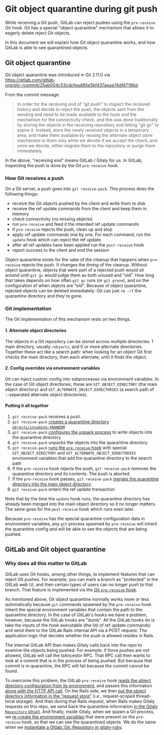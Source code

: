 # Git object quarantine during git push

While receiving a Git push, GitLab can reject pushes using the `pre-receive` Git hook. Git has a special "object quarantine" mechanism that allows it to eagerly delete reject Git objects.

In this document we will explain how Git object quarantine works, and
how GitLab is able to see quarantined objects.

## Git object quarantine

Git object quarantine was introduced in Git 2.11.0 via https://gitlab.com/gitlab-org/git/-/commit/25ab004c53cdcfea485e5bf437aeaa74df47196d.

From the commit message:

> In order for the receiving end of "git push" to inspect the
> received history and decide to reject the push, the objects sent
> from the sending end need to be made available to the hook and
> the mechanism for the connectivity check, and this was done
> traditionally by storing the objects in the receiving repository
> and letting "git gc" to expire it.  Instead, store the newly
> received objects in a temporary area, and make them available by
> reusing the alternate object store mechanism to them only while we
> decide if we accept the check, and once we decide, either migrate
> them to the repository or purge them immediately.

In the above, "receiving end" means GitLab / Gitaly for us. In GitLab,
inspecting the push is done by the Git `pre-receive` hook.

### How Git receives a push

On a Git server, a push goes into `git receive-pack`. This process does the following things:

- receive the Git objects pushed by the client and write them to disk
- receive the ref update commands from the client and keep them in memory
- check connectivity (no missing objects)
- run `pre-receive` and feed it the intended ref update commands
- if `pre-receive` rejects the push, clean up and stop
- apply ref update commands one by one. For each command, run the `update` hook which can reject the ref update.
- after all ref updates have been applied run the `post-receive` hook
- report success to the client and end the session

Object quarantine exists for the sake of the cleanup that happens when
`pre-receive` rejects the push. It changes the _timing_ of the
cleanup. Without object quarantine, objects that were part of a
rejected push would sit around until `git gc` would judge them as both
unused and "old". How long that takes depends on how often `git gc`
runs (or `git prune`), and on the configuration of when objects are
"old". Because of object quarantine, rejected objects can be deleted
immediately: Git can just `rm -rf` the quarantine directory and
they're gone.

### Git implementation

The Git implementation of this mechanism rests on two things.

#### 1. Alternate object directories

The objects in a Git repository can be stored across multiple
directories: 1 main directory, usually `/objects`, and 0 or more
alternate directories. Together these act like a search path: when
looking for an object Git first checks the main directory, then each
alternate, until it finds the object.

#### 2. Config overrides via environment variables

Git can inject custom config into subprocesses via environment
variables. In the case of Git object directories, these are
`GIT_OBJECT_DIRECTORY` (the main object directory) and
`GIT_ALTERNATE_OBJECT_DIRECTORIES` (a search path of `:`-separated
alternate object directories).

#### Putting it all together

1. `git receive-pack` receives a push
1. `git receive-pack` [creates a quarantine directory `objects/incoming-$RANDOM`](https://gitlab.com/gitlab-org/git/-/blob/v2.24.0/builtin/receive-pack.c#L1715)
1. `git receive-pack` [configures the unpack process](https://gitlab.com/gitlab-org/git/-/blob/v2.24.0/builtin/receive-pack.c#L1721) to write objects into the quarantine directory
1. `git receive-pack` unpacks the objects into the quarantine directory
1. `git receive-pack` [runs the `pre-receive` hook](https://gitlab.com/gitlab-org/git/-/blob/v2.24.0/builtin/receive-pack.c#L1498) with special `GIT_OBJECT_DIRECTORY` and `GIT_ALTERNATE_OBJECT_DIRECTORIES` environment variables that add the quarantine directory to the search path
1. If the `pre-receive` hook rejects the push, `git receive-pack` removes the quarantine directory and its contents. The push is aborted.
1. If the `pre-receive` hook passes, `git receive-pack` [merges the quarantine directory into the main object directory](https://gitlab.com/gitlab-org/git/-/blob/v2.24.0/builtin/receive-pack.c#L1510).
1. `git receive-pack` enters the ref update transaction

Note that by the time the `update` hook runs, the quarantine directory
has already been merged into the main object directory so it no longer
matters. The same goes for the `post-receive` hook which runs even
later.

Because `pre-receive` has the special quarantine configuration data in
environment variables, any `git` process spawned by `pre-receive` will
inherit the quarantine config and will be able to see the objects that
are being pushed.

## GitLab and Git object quarantine

### Why does all this matter to GitLab

GitLab uses Git hooks, among other things, to implement features that
can reject Git pushes. For example, you can mark a branch as
"protected" in the GitLab web UI, and then certain types of users can
no longer push to that branch. That feature is implemented via the [Git
`pre-receive` hook](https://gitlab.com/gitlab-org/gitaly/-/blob/969bac80e2f246867c1a976864bd1f5b34ee43dd/ruby/gitlab-shell/hooks/pre-receive).

As mentioned above, Git object quarantine normally works more or less
automatically because `git` commands spawned by the `pre-receive` hook
inherit the special environment variables that contain the path to the
quarantine directory. In the case of GitLab's hooks we have a problem,
however, because the GitLab hooks are "dumb". All the GitLab hooks do
is take the inputs of the hook executable (the list of ref update
commands) and send them to the GitLab Rails internal API via a POST
request. The application logic that decides whether the push is
allowed resides in Rails.

The internal GitLab API then makes Gitaly calls back into the repo to
examine the objects being pushed. For example, if force pushes are not
allowed, GitLab will call the IsAncestor RPC. That RPC call then wants
to look at a commit that is in the process of being pushed. But
because that commit is in quarantine, the RPC will fail because the
commit cannot be found.

To overcome this problem, the GitLab `pre-receive` hook [reads the
object directory configuration from its environment](https://gitlab.com/gitlab-org/gitaly/-/blob/969bac80e2f246867c1a976864bd1f5b34ee43dd/ruby/gitlab-shell/lib/object_dirs_helper.rb#L3), and passes this
information [along with the HTTP API call](https://gitlab.com/gitlab-org/gitaly/-/blob/969bac80e2f246867c1a976864bd1f5b34ee43dd/ruby/gitlab-shell/lib/gitlab_access.rb#L24). On the Rails side, we then
[put the object directory information in the "request store"](https://gitlab.com/gitlab-org/gitlab/-/blob/master/lib/api/internal/base.rb#L43) (i.e.,
request-scoped thread-local storage). And then during that Rails
request, when Rails makes Gitaly requests on this repo, we send back
the quarantine information [in the Gitaly `Repository` struct](https://gitlab.com/gitlab-org/gitlab/-/blob/f81f30c29a0edce20f6737fdccc3315c8baab9d1/lib/gitlab/gitaly_client/util.rb#L8-17). And
finally, inside Gitaly, when we spawn a Git process, we [re-create the
environment variables](https://gitlab.com/gitlab-org/gitaly/-/blob/969bac80e2f246867c1a976864bd1f5b34ee43dd/internal/git/alternates/alternates.go#L21-34) that were present on the `pre-receive` hook, so
that we can see the quarantined objects. We do the same when we [instantiate a Gitlab::Git::Repository in gitaly-ruby](https://gitlab.com/gitlab-org/gitaly/-/blob/969bac80e2f246867c1a976864bd1f5b34ee43dd/ruby/lib/gitlab/git/repository.rb#L44).


